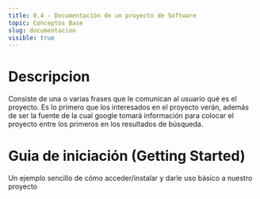 ```yaml
---
title: 0.4 - Documentación de un proyecto de Software
topic: Conceptos Base
slug: documentacion
visible: true
---
```


# Descripcion

Consiste de una o varias frases que le comunican al usuario qué es el proyecto. Es lo primero que los interesados en el proyecto verán, además de ser la fuente de la cual google tomará información para colocar el proyecto entre los primeros en los resultados de búsqueda.

# Guia de iniciación (Getting Started)

Un ejemplo sencillo de cómo acceder/instalar y darle uso básico a nuestro proyecto
